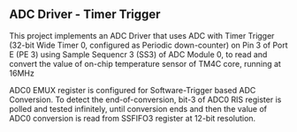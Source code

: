## ADC Driver - Timer Trigger</br>
This project implements an ADC Driver that uses ADC with Timer Trigger (32-bit Wide Timer 0, configured as Periodic down-counter) on Pin 3 of Port E (PE 3) using Sample Sequencr 3 (SS3) of ADC Module 0, to read and convert the value of on-chip temperature sensor of TM4C core, running at 16MHz

ADC0 EMUX register is configured for Software-Trigger based ADC Conversion. To detect the end-of-conversion, bit-3 of ADC0 RIS register is polled and tested infinitely, until conversion ends and then the value of ADC0 conversion is read from SSFIFO3 register at 12-bit resolution.
